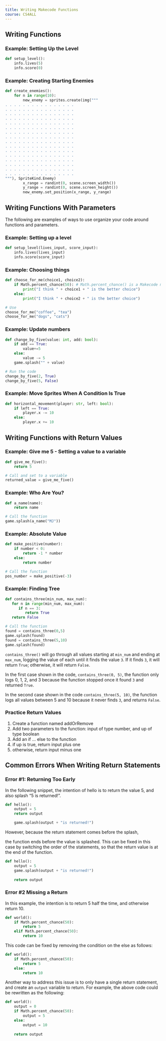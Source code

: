 ```yaml
---
title: Writing Makecode Functions
course: CS4ALL
---
```

## Writing Functions

### Example: Setting Up the Level
```python
def setup_level():
    info.lives(5)
    info.score(0)
```

### Example: Creating Starting Enemies
```python
def create_enemies():
    for n in range(10):
        new_enemy = sprites.create(img("""
. . . . . . . . . . . . . . . . 
. . . . . . . . . . . . . . . . 
. . . . . . . . . . . . . . . . 
. . . . . . . . . . . . . . . . 
. . . . . . . . . . . . . . . . 
. . . . . . . . . . . . . . . . 
. . . . . . . . . . . . . . . . 
. . . . . . . . . . . . . . . . 
. . . . . . . . . . . . . . . . 
. . . . . . . . . . . . . . . . 
. . . . . . . . . . . . . . . . 
. . . . . . . . . . . . . . . . 
. . . . . . . . . . . . . . . . 
. . . . . . . . . . . . . . . . 
. . . . . . . . . . . . . . . . 
. . . . . . . . . . . . . . . . 
"""), SpriteKind.Enemy)
        x_range = randint(0, scene.screen_width())
        y_range = randint(0, scene.screen_height())
        new_enemy.set_position(x_range, y_range)
```

## Writing Functions With Parameters

The following are examples of ways to use organize your code around functions and parameters.

### Example: Setting up a level

```python
def setup_level(lives_input, score_input):
    info.lives(lives_input)
    info.score(score_input)
```

### Example: Choosing things
```python
def choose_for_me(choice1, choice2):
    if Math.percent_chance(50): # Math.percent_chance() is a Makecode method
        print("I think " + choice1 + " is the better choice")
    else:
        print("I think " + choice2 + " is the better choice")

# Use
choose_for_me("coffee", "tea")
choose_for_me("dogs", "cats")
```

### Example: Update numbers
```python
def change_by_five(value: int, add: bool):
    if add == True:
        value+=5
    else:
        value -= 5
    game.splash("" + value)

# Run the code
change_by_five(2, True)
change_by_five(5, False)
```

### Example: Move Sprites When A Condition Is True

```python
def horizontal_movement(player: str, left: bool):
    if left == True:
        player.x -= 10
    else:
        player.x += 10
```

## Writing Functions with Return Values

### Example: Give me 5 - Setting a value to a variable
```python
def give_me_five():
    return 5

# Call and set to a variable
returned_value = give_me_five()
```
### Example: Who Are You?
```python
def a_name(name):
    return name

# Call the function
game.splash(a_name("MJ"))
```

### Example: Absolute Value

```python
def make_positive(number):
    if number < 0:
        return -1 * number
    else:
        return number

# Call the function
pos_number = make_positive(-3)
```

### Example: Finding Tree

```python
def contains_three(min_num, max_num):
   for n in range(min_num, max_num):
      if n == 3:
         return True
   return False

# Call the function
found = contains_three(0,5)
game.splash(found)
found = contains_three(5,10)
game.splash(found)
```

`contains_three()` will go through all values starting at `min_num` and ending at `max_num`, logging the value of each until it finds the value `3`. If it finds `3`, it will return `True`; otherwise, it will return `False`.

In the first case shown in the code, `contains_three(0, 5)`, the function only logs 0, 1, 2, and 3 because the function stopped once it found `3` and returned `True`.

In the second case shown in the code `contains_three(5, 10)`, the function logs all values between 5 and 10 because it never finds `3`, and returns `False`.

### Practice Return Values

1. Create a function named addOrRemove 
2. Add two parameters to the function: input of type number, and up of type 
   boolean
3. Add an if ... else to the function
4. if up is true, return input plus one 
5. otherwise, return input minus one


## Common Errors When Writing Return Statements

### Error #1: Returning Too Early

In the following snippet, the intention of hello is to return the value 5, and also splash “5 is returned!”.

```python
def hello():
    output = 5
    return output

    game.splash(output + "is returned!")
```

However, because the return statement comes before the splash,

the function ends before the value is splashed. This can be fixed in this case by switching the order of the statements, so that the return value is at the end of the function.

```python
def hello():
    output = 5
    game.splash(output + "is returned!")
    
    return output

```

### Error #2 Missing a Return

In this example, the intention is to return 5 half the time, and otherwise return 10.

```python
def world():
    if Math.percent_chance(50):
        return 5
    elif Math.percent_chance(50):
        return 10 
```

This code can be fixed by removing the condition on the else as follows:

```python
def world():
    if Math.percent_chance(50):
        return 5
    else:
        return 10 
```

Another way to address this issue is to only have a single return statement, and create an `output` variable to 
return. For example, the above code could be rewritten as the following:

```python
def world():
    output = 0
    if Math.percent_chance(50):
        output = 5
    else:
        output = 10
        
    return output
```